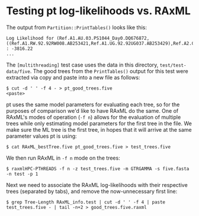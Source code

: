 # Testing pt log-likelihoods vs. RAxML

The output from `Partition::PrintTables()` looks like this:

```
Log Likelihood for (Ref.A1.AU.03.PS1044_Day0.DQ676872,((Ref.A1.RW.92.92RW008.AB253421,Ref.A1.UG.92.92UG037.AB253429),Ref.A2.CD.97.97CDKTB48.AF286238),Ref.A2.CM.01.01CM_1445MV.GU201516); : -3816.22
...
```

The `[multithreading]` test case uses the data in this directory, `test/test-data/five`.
The good trees from the `PrintTables()` output for this test were extracted via copy and paste into a new file as follows:

``` shell
$ cut -d ' ' -f 4 - > pt_good_trees.five
<paste>
```

pt uses the same model parameters for evaluating each tree, so for the purposes of comparison we'd like to have RAxML do the same.
One of RAxML's modes of operation (`-f n`) allows for the evaluation of multiple trees while only estimating model parameters for the first tree in the file.
We make sure the ML tree is the first tree, in hopes that it will arrive at the same parameter values pt is using:

``` shell
$ cat RAxML_bestTree.five pt_good_trees.five > test_trees.five
```

We then run RAxML in `-f n` mode on the trees:

``` shell
$ raxmlHPC-PTHREADS -f n -z test_trees.five -m GTRGAMMA -s five.fasta -n test -p 1
```

Next we need to associate the RAxML log-likelihoods with their respective trees (separated by tabs), and remove the now-unnecessary first line:

``` shell
$ grep Tree-Length RAxML_info.test | cut -d ' ' -f 4 | paste test_trees.five - | tail -n+2 > good_trees.five.raxml

```
